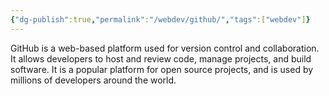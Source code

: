 ```yaml
---
{"dg-publish":true,"permalink":"/webdev/github/","tags":["webdev"]}
---
```



GitHub is a web-based platform used for version control and collaboration. It allows developers to host and review code, manage projects, and build software. It is a popular platform for open source projects, and is used by millions of developers around the world.